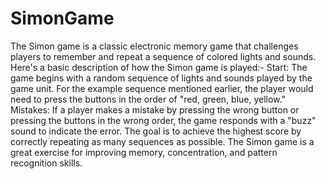 # SimonGame
The Simon game is a classic electronic memory game that challenges players to remember and repeat a sequence of colored lights and sounds.
Here's a basic description of how the Simon game is played:-
Start: The game begins with a random sequence of lights and sounds played by the game unit.
For the example sequence mentioned earlier, the player would need to press the buttons in the order of "red, green, blue, yellow."
Mistakes: If a player makes a mistake by pressing the wrong button or pressing the buttons in the wrong order, the game responds with a "buzz" sound to indicate the error.
The goal is to achieve the highest score by correctly repeating as many sequences as possible.
The Simon game is a great exercise for improving memory, concentration, and pattern recognition skills.
